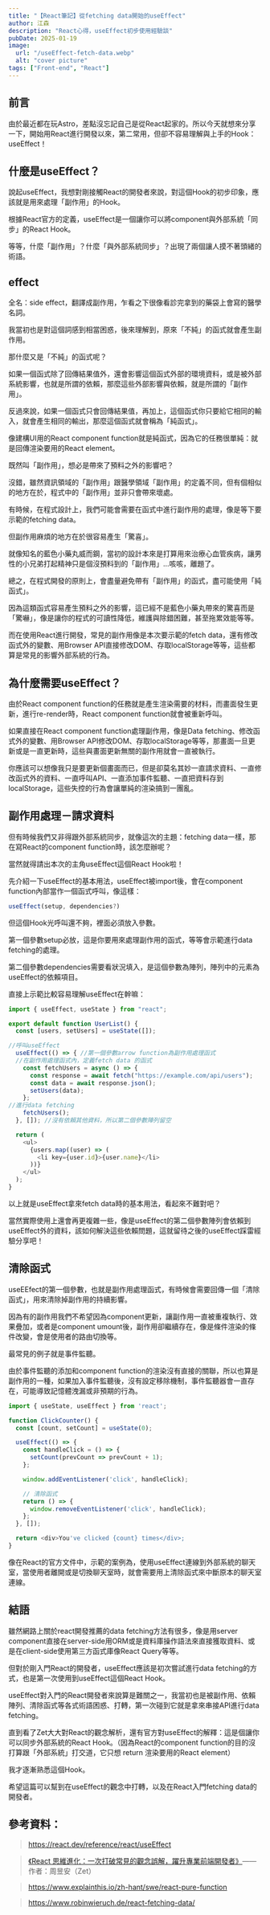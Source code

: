 ```yaml
---
title: "【React筆記】從fetching data開始的useEffect"
author: 江森
description: "React心得，useEffect初步使用經驗談"
pubDate: 2025-01-19
image:
  url: "/useEffect-fetch-data.webp"
  alt: "cover picture"
tags: ["Front-end", "React"]
---
```


## 前言

由於最近都在玩Astro，差點沒忘記自己是從React起家的。所以今天就想來分享一下，開始用React進行開發以來，第二常用，但卻不容易理解與上手的Hook：useEffect！

## 什麼是useEffect？

說起useEffect，我想對剛接觸React的開發者來說，對這個Hook的初步印象，應該就是用來處理「副作用」的Hook。

根據React官方的定義，useEffect是一個讓你可以將component與外部系統「同步」的React Hook。

等等，什麼「副作用」？什麼「與外部系統同步」？出現了兩個讓人摸不著頭緒的術語。

## effect

全名：side effect，翻譯成副作用，乍看之下很像看診完拿到的藥袋上會寫的醫學名詞。

我當初也是對這個詞感到相當困惑，後來理解到，原來「不純」的函式就會產生副作用。

那什麼又是「不純」的函式呢？

如果一個函式除了回傳結果值外，還會影響這個函式外部的環境資料，或是被外部系統影響，也就是所謂的依賴，那麼這些外部影響與依賴，就是所謂的「副作用」。

反過來說，如果一個函式只會回傳結果值，再加上，這個函式你只要給它相同的輸入，就會產生相同的輸出，那麼這個函式就會稱為「純函式」。

像建構UI用的React component function就是純函式，因為它的任務很單純：就是回傳渲染要用的React element。

既然叫「副作用」，想必是帶來了預料之外的影響吧？

沒錯，雖然資訊領域的「副作用」跟醫學領域「副作用」的定義不同，但有個相似的地方在於，程式中的「副作用」並非只會帶來壞處。

有時候，在程式設計上，我們可能會需要在函式中進行副作用的處理，像是等下要示範的fetching data。

但副作用麻煩的地方在於很容易產生「驚喜」。

就像知名的藍色小藥丸威而鋼，當初的設計本來是打算用來治療心血管疾病，讓男性的小兄弟打起精神只是個沒預料到的「副作用」...咳咳，離題了。

總之，在程式開發的原則上，會盡量避免帶有「副作用」的函式，盡可能使用「純函式」。

因為這類函式容易產生預料之外的影響，這已經不是藍色小藥丸帶來的驚喜而是「驚嚇」，像是讓你的程式的可讀性降低，維護與除錯困難，甚至拖累效能等等。

而在使用React進行開發，常見的副作用像是本次要示範的fetch data，還有修改函式外的變數、用Browser API直接修改DOM、存取localStorage等等，這些都算是常見的影響外部系統的行為。

## 為什麼需要useEffect？

由於React component function的任務就是產生渲染需要的材料，而畫面發生更新，進行re-render時，React component function就會被重新呼叫。

如果直接在React component function處理副作用，像是Data fetching、修改函式外的變數、用Browser API修改DOM、存取localStorage等等，那畫面一旦更新或是一直更新時，這些與畫面更新無關的副作用就會一直被執行。

你應該可以想像我只是要更新個畫面而已，但是卻莫名其妙一直請求資料、一直修改函式外的資料、一直呼叫API、一直添加事件監聽、一直把資料存到localStorage，這些失控的行為會讓單純的渲染搞到一團亂。

## 副作用處理－請求資料

但有時候我們又非得跟外部系統同步，就像這次的主題：fetching data一樣，那在寫React的component function時，該怎麼辦呢？

當然就得請出本次的主角useEffect這個React Hook啦！

先介紹一下useEffect的基本用法，useEffect被import後，會在component function內部當作一個函式呼叫，像這樣：

```javascript
useEffect(setup, dependencies?)
```

但這個Hook光呼叫還不夠，裡面必須放入參數。

第一個參數setup必放，這是你要用來處理副作用的函式，等等會示範進行data fetching的處理。

第二個參數dependencies需要看狀況填入，是這個參數為陣列，陣列中的元素為useEffect的依賴項目。

直接上示範比較容易理解useEffect在幹嘛：

```javascript
import { useEffect, useState } from "react";

export default function UserList() {
  const [users, setUsers] = useState([]);

//呼叫useEffect
  useEffect(() => { //第一個參數arrow function為副作用處理函式
  //在副作用處理函式內，定義fetch data 的函式
    const fetchUsers = async () => {
      const response = await fetch("https://example.com/api/users");
      const data = await response.json();
      setUsers(data);
    };
//進行data fetching
    fetchUsers();
  }, []); //沒有依賴其他資料，所以第二個參數陣列留空

  return (
    <ul>
      {users.map((user) => (
        <li key={user.id}>{user.name}</li>
      ))}
    </ul>
  );
}
```

以上就是useEffect拿來fetch data時的基本用法，看起來不難對吧？

當然實際使用上還會再更複雜一些，像是useEffect的第二個參數陣列會依賴到useEffect外的資料，該如何解決這些依賴問題，這就留待之後的useEffect踩雷經驗分享吧！

## 清除函式

useEEfect的第一個參數，也就是副作用處理函式，有時候會需要回傳一個「清除函式」，用來清除掉副作用的持續影響。

因為有的副作用我們不希望因為component更新，讓副作用一直被重複執行、效果疊加，或者是component umount後，副作用卻繼續存在，像是條件渲染的條件改變，會是使用者的路由切換等。

最常見的例子就是事件監聽。

由於事件監聽的添加和component function的渲染沒有直接的關聯，所以也算是副作用的一種，如果加入事件監聽後，沒有設定移除機制，事件監聽器會一直存在，可能導致記憶體洩漏或非預期的行為。

```javascript
import { useState, useEffect } from 'react';

function ClickCounter() {
  const [count, setCount] = useState(0);

  useEffect(() => {
    const handleClick = () => {
      setCount(prevCount => prevCount + 1);
    };

    window.addEventListener('click', handleClick);

    // 清除函式
    return () => {
      window.removeEventListener('click', handleClick);
    };
  }, []);

  return <div>You've clicked {count} times</div>;
}
```

像在React的官方文件中，示範的案例為，使用useEffect連線到外部系統的聊天室，當使用者離開或是切換聊天室時，就會需要用上清除函式來中斷原本的聊天室連線。

## 結語

雖然網路上關於react開發推薦的data fetching方法有很多，像是用server component直接在server-side用ORM或是資料庫操作語法來直接獲取資料、或是在client-side使用第三方函式庫像React Query等等。

但對於剛入門React的開發者，useEffect應該是初次嘗試進行data fetching的方式，也是第一次使用到useEffect這個React Hook。

useEffect對入門的React開發者來說算是難關之一，我當初也是被副作用、依賴陣列、清除函式等各式術語困惑、打轉，第一次碰到它就是拿來串接API進行data fetching。

直到看了Zet大大對React的觀念解析，還有官方對useEffect的解釋：這是個讓你可以同步外部系統的React Hook。（因為React的component function的目的沒打算跟「外部系統」打交道，它只想 return 渲染要用的React element）

我才逐漸熟悉這個Hook。

希望這篇可以幫到在useEffect的觀念中打轉，以及在React入門fetching data的開發者。

## 參考資料：

>https://react.dev/reference/react/useEffect

>[《React 思維進化：一次打破常見的觀念誤解，躍升專業前端開發者》](https://www.books.com.tw/products/0010982322?sloc=main)——作者：周昱安（Zet）


>https://www.explainthis.io/zh-hant/swe/react-pure-function

>https://www.robinwieruch.de/react-fetching-data/

